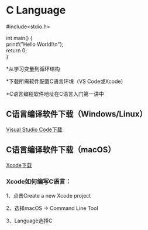 # C Language
#include<stdio.h>  

int main() {  
     printf("Hello World!\n");  
     return 0;  
}

*从学习变量到循环结构  

*下载所需软件配置C语言环境（VS Code或Xcode）

*C语言编程软件地址在C语言入门第一讲中

## C语言编译软件下载（Windows/Linux）
[Visual Studio Code下载](https://code.visualstudio.com/)

## C语言编译软件下载（macOS）
[Xcode下载](https://apps.apple.com/cn/app/xcode/id497799835?mt=12)
### Xcode如何编写C语言：
1、点击Create a new Xcode project  

2、选择macOS -> Command Line Tool  

3、Language选择C
